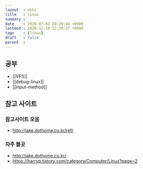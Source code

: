 ```yaml
---
layout  : wiki
title   : linux
summary :
date    : 2020-07-03 20:29:46 +0900
lastmod : 2020-11-10 22:30:37 +0900
tags    : [linux]
draft   : false
parent  :
---
```


## 공부
 * [[VFS]]
 * [[debug-linux]]
 * [[input-method]]

## 참고 사이트
### 참고사이트 모음
 * http://jake.dothome.co.kr/ref/

### 자주 볼곳
 * http://jake.dothome.co.kr/
 * https://harryp.tistory.com/category/Computer/Linux?page=2
